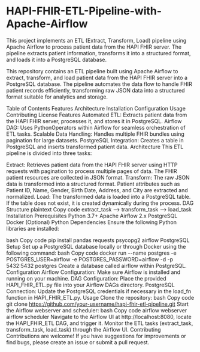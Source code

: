 # HAPI-FHIR-ETL-Pipeline-with-Apache-Airflow
This project implements an ETL (Extract, Transform, Load) pipeline using Apache Airflow to process patient data from the HAPI FHIR server. The pipeline extracts patient information, transforms it into a structured format, and loads it into a PostgreSQL database.


This repository contains an ETL pipeline built using Apache Airflow to extract, transform, and load patient data from the HAPI FHIR server into a PostgreSQL database. The pipeline automates the data flow to handle FHIR patient records efficiently, transforming raw JSON data into a structured format suitable for analytics and storage.

Table of Contents
Features
Architecture
Installation
Configuration
Usage
Contributing
License
Features
Automated ETL: Extracts patient data from the HAPI FHIR server, processes it, and stores it in PostgreSQL.
Airflow DAG: Uses PythonOperators within Airflow for seamless orchestration of ETL tasks.
Scalable Data Handling: Handles multiple FHIR bundles using pagination for large datasets.
PostgreSQL Integration: Creates a table in PostgreSQL and inserts transformed patient data.
Architecture
This ETL pipeline is divided into three tasks:

Extract: Retrieves patient data from the HAPI FHIR server using HTTP requests with pagination to process multiple pages of data. The FHIR patient resources are collected in JSON format.
Transform: The raw JSON data is transformed into a structured format. Patient attributes such as Patient ID, Name, Gender, Birth Date, Address, and City are extracted and normalized.
Load: The transformed data is loaded into a PostgreSQL table. If the table does not exist, it is created dynamically during the process.
DAG Structure
plaintext
Copy code
extract_task --> transform_task --> load_task
Installation
Prerequisites
Python 3.7+
Apache Airflow 2.x
PostgreSQL
Docker (Optional)
Python Dependencies
Ensure the following Python libraries are installed:

bash
Copy code
pip install pandas requests psycopg2 airflow
PostgreSQL Setup
Set up a PostgreSQL database locally or through Docker using the following command:
bash
Copy code
docker run --name postgres -e POSTGRES_USER=airflow -e POSTGRES_PASSWORD=airflow -d -p 5432:5432 postgres
Create a database called airflow within PostgreSQL.
Configuration
Airflow Configuration: Make sure Airflow is installed and running on your machine.
DAG Configuration: Place the provided HAPI_FHIR_ETL.py file into your Airflow DAGs directory.
PostgreSQL Connection: Update the PostgreSQL credentials if necessary in the load_fn function in HAPI_FHIR_ETL.py.
Usage
Clone the repository:
bash
Copy code
git clone https://github.com/your-username/hapi-fhir-etl-pipeline.git
Start the Airflow webserver and scheduler:
bash
Copy code
airflow webserver
airflow scheduler
Navigate to the Airflow UI at http://localhost:8080, locate the HAPI_FHIR_ETL DAG, and trigger it.
Monitor the ETL tasks (extract_task, transform_task, load_task) through the Airflow UI.
Contributing
Contributions are welcome! If you have suggestions for improvements or find bugs, please create an issue or submit a pull request.
